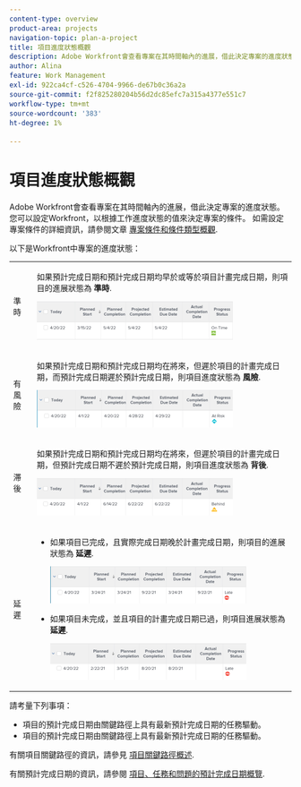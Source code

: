 ```yaml
---
content-type: overview
product-area: projects
navigation-topic: plan-a-project
title: 項目進度狀態概觀
description: Adobe Workfront會查看專案在其時間軸內的進展，借此決定專案的進度狀態。 您可以設定Workfront，以根據工作進度狀態的值來決定專案的條件。 如需設定專案條件的詳細資訊，請參閱專案條件和條件類型概覽一文。
author: Alina
feature: Work Management
exl-id: 922ca4cf-c526-4704-9966-de67b0c36a2a
source-git-commit: f2f825280204b56d2dc85efc7a315a4377e551c7
workflow-type: tm+mt
source-wordcount: '383'
ht-degree: 1%

---
```


# 項目進度狀態概觀

Adobe Workfront會查看專案在其時間軸內的進展，借此決定專案的進度狀態。 您可以設定Workfront，以根據工作進度狀態的值來決定專案的條件。 如需設定專案條件的詳細資訊，請參閱文章 [專案條件和條件類型概觀](../../../manage-work/projects/manage-projects/project-condition-and-condition-type.md).

以下是Workfront中專案的進度狀態：

<table style="table-layout:auto"> 
 <col> 
 <col> 
 <tbody> 
  <tr> 
   <td>準時</td> 
   <td> <p>如果預計完成日期和預計完成日期均早於或等於項目計畫完成日期，則項目的進展狀態為 <strong>準時</strong>.</p> <p> <img src="assets/project-on-time-progress-status-350x69.png" style="width: 350;height: 69;"> </p> </td> 
  </tr> 
  <tr> 
   <td>有風險</td> 
   <td> <p>如果預計完成日期和預計完成日期均在將來，但遲於項目的計畫完成日期，而預計完成日期遲於預計完成日期，則項目進度狀態為 <strong>風險</strong>. </p> <p> <img src="assets/project-at-risk-progress-status-350x67.png" style="width: 350;height: 67;"> </p> </td> 
  </tr> 
  <tr> 
   <td>滞後</td> 
   <td> <p>如果預計完成日期和預計完成日期均在將來，但遲於項目的計畫完成日期，但預計完成日期不遲於預計完成日期，則項目進度狀態為 <strong>背後</strong>.</p> <p> <img src="assets/project-behind-progress-status-350x67.png" style="width: 350;height: 67;"> </p> </td> 
  </tr> 
  <tr> 
   <td>延遲</td> 
   <td> 
    <ul> 
     <li> <p>如果項目已完成，且實際完成日期晚於計畫完成日期，則項目的進展狀態為 <strong>延遲</strong>. </p> <p> <img src="assets/project-late-progress-status-350x66.png" style="width: 350;height: 66;"> </p> </li> 
     <li> <p>如果項目未完成，並且項目的計畫完成日期已過，則項目進展狀態為 <strong>延遲</strong>. </p> <p> <img src="assets/project-late-progress-status-incomplete-status-350x66.png" style="width: 350;height: 66;"> </p> </li> 
    </ul> </td> 
  </tr> 
 </tbody> 
</table>

請考量下列事項：

* 項目的預計完成日期由關鍵路徑上具有最新預計完成日期的任務驅動。
* 項目的預計完成日期由關鍵路徑上具有最新預計完成日期的任務驅動。

有關項目關鍵路徑的資訊，請參見 [項目關鍵路徑概述](../../../manage-work/tasks/manage-tasks/critical-path.md).

有關預計完成日期的資訊，請參閱 [項目、任務和問題的預計完成日期概覽](../../../manage-work/projects/planning-a-project/project-projected-completion-date.md).
